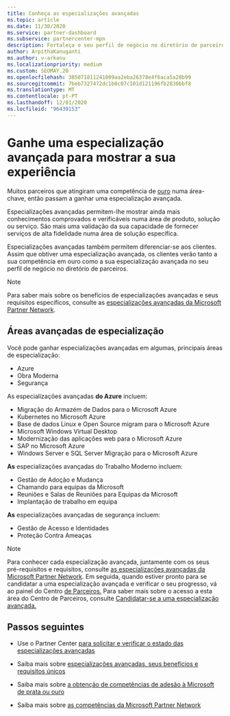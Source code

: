 ```yaml
---
title: Conheça as especializações avançadas
ms.topic: article
ms.date: 11/30/2020
ms.service: partner-dashboard
ms.subservice: partnercenter-mpn
description: Fortaleça o seu perfil de negócio no diretório de parceiros da Microsoft. Conheça as especializações avançadas que pode alcançar juntamente com as suas competências existentes em Ouro e Prata.
author: ArpithaKanuganti
ms.author: v-arkanu
ms.localizationpriority: medium
ms.custom: SEOMAY.20
ms.openlocfilehash: 385071811241009aa2eba26378e4f6aca5a28b99
ms.sourcegitcommit: 7beb7327472dc1b0c07c101d121196fb2830bbf8
ms.translationtype: MT
ms.contentlocale: pt-PT
ms.lasthandoff: 12/01/2020
ms.locfileid: "96439153"
---
```

# <a name="earn-an-advanced-specialization-to-showcase-your-expertise"></a>Ganhe uma especialização avançada para mostrar a sua experiência

Muitos parceiros que atingiram uma competência de [ouro](learn-about-competencies.md) numa área-chave, então passam a ganhar uma especialização avançada.

Especializações avançadas permitem-lhe mostrar ainda mais conhecimentos comprovados e verificáveis numa área de produto, solução ou serviço. São mais uma validação da sua capacidade de fornecer serviços de alta fidelidade numa área de solução específica.

Especializações avançadas também permitem diferenciar-se aos clientes. Assim que obtiver uma especialização avançada, os clientes verão tanto a sua competência em ouro como a sua especialização avançada no seu perfil de negócio no diretório de parceiros.

> [!NOTE]
> Para saber mais sobre os benefícios de especializações avançadas e seus requisitos específicos, consulte as [especializações avançadas da Microsoft Partner Network](https://partner.microsoft.com/membership/advanced-specialization).

## <a name="advanced-specialization-areas"></a>Áreas avançadas de especialização

Você pode ganhar especializações avançadas em algumas, principais áreas de especialização:

- Azure
- Obra Moderna
- Segurança

As especializações avançadas **do Azure** incluem:

- Migração do Armazém de Dados para o Microsoft Azure
- Kubernetes no Microsoft Azure
- Base de dados Linux e Open Source migram para o Microsoft Azure
- Microsoft Windows Virtual Desktop
- Modernização das aplicações web para o Microsoft Azure
- SAP no Microsoft Azure
- Windows Server e SQL Server Migração para o Microsoft Azure

**As** especializações avançadas do Trabalho Moderno incluem:

- Gestão de Adoção e Mudança
- Chamando para equipas da Microsoft
- Reuniões e Salas de Reuniões para Equipas da Microsoft
- Implantação de trabalho em equipa

**As** especializações avançadas de segurança incluem:

- Gestão de Acesso e Identidades
- Proteção Contra Ameaças

> [!NOTE]
> Para conhecer cada especialização avançada, juntamente com os seus pré-requisitos e requisitos, consulte [as especializações avançadas da Microsoft Partner Network](https://partner.microsoft.com/membership/advanced-specialization). Em seguida, quando estiver pronto para se candidatar a uma especialização avançada e verificar o seu progresso, vá ao painel do Centro [de Parceiros.](https://partner.microsoft.com/dashboard) Para saber mais sobre o acesso a esta área do Centro de Parceiros, consulte [Candidatar-se a uma especialização avançada.](advanced-specializations-apply.md)

## <a name="next-steps"></a>Passos seguintes

- Use o Partner Center [para solicitar e verificar o estado das especializações avançadas](advanced-specializations-apply.md)

- Saiba mais sobre [especializações avançadas, seus benefícios e requisitos únicos](https://partner.microsoft.com/membership/advanced-specialization)

- Saiba mais sobre [a obtenção de competências de adesão à Microsoft de prata ou ouro](learn-about-competencies.md)

- Saiba mais sobre [as competências da Microsoft Partner Network](https://partner.microsoft.com/membership/competencies)